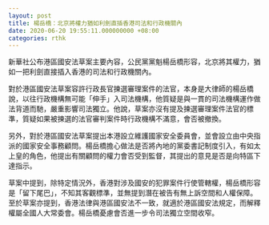```yaml
---
layout: post
title: 楊岳橋：北京將權力猶如利劍直插香港司法和行政機關內
date: 2020-06-20 19:55:11.000000000 +08:00
categories: rthk
---
```


新華社公布港區國安法草案主要內容，公民黨黨魁楊岳橋形容，北京將其權力，猶如一把利劍直接插入香港的司法和行政機關內。

對於港區國安法草案容許行政長官揀選審理案件的法官，本身是大律師的楊岳橋說，以往行政機構無可能「伸手」入司法機構，他質疑是與一貫的司法機構運作做法背道而馳，嚴重影響司法獨立。他說，草案亦沒有提及揀選審理案件法官的標準，質疑如果被揀選的法官審判案件時行政機構不滿意，會否被撤換。

另外，對於港區國安法草案提出本港設立維護國家安全委員會，並會設立由中央指派的國家安全事務顧問。楊岳橋擔心做法是否將內地的黨委書記制度引入，有如太上皇的角色，他提出有關顧問的權力會否受到監督，其提出的意見是否是向特區下達指示。

草案中提到，除特定情況外，香港對涉及國安的犯罪案件行使管轄權，楊岳橋形容是「留下尾巴」，不知其客觀標準，並無提到潛在被告有無上訴空間和人權保障。至於草案亦提到，香港法律與港區國安法不一致，就適於港區國安法規定，而解釋權屬全國人大常委會。楊岳橋憂慮會否進一步令司法獨立空間收窄。

